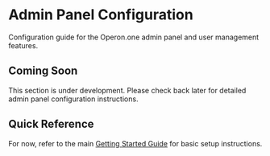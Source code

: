 # Admin Panel Configuration

Configuration guide for the Operon.one admin panel and user management features.

## Coming Soon

This section is under development. Please check back later for detailed admin panel configuration instructions.

## Quick Reference

For now, refer to the main [Getting Started Guide](../getting-started.md) for basic setup instructions.
